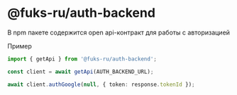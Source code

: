 # @fuks-ru/auth-backend

В npm пакете содержится open api-контракт для работы с авторизацией

Пример

```ts
import { getApi } from '@fuks-ru/auth-backend';

const client = await getApi(AUTH_BACKEND_URL);

await client.authGoogle(null, { token: response.tokenId });
```
